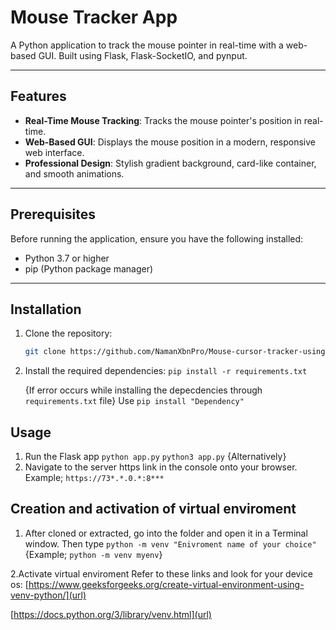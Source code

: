 # Mouse Tracker App

A Python application to track the mouse pointer in real-time with a web-based GUI. Built using Flask, Flask-SocketIO, and pynput.


---

## Features

- **Real-Time Mouse Tracking**: Tracks the mouse pointer's position in real-time.
- **Web-Based GUI**: Displays the mouse position in a modern, responsive web interface.
- **Professional Design**: Stylish gradient background, card-like container, and smooth animations.

---

## Prerequisites

Before running the application, ensure you have the following installed:

- Python 3.7 or higher
- pip (Python package manager)

---

## Installation

1. Clone the repository:
   ```bash
   git clone https://github.com/NamanXbnPro/Mouse-cursor-tracker-using-Python-Flask-.git
   
2. Install the required dependencies:
   `pip install -r requirements.txt`

   {If error occurs while installing the depecdencies through `requirements.txt` file}
   Use `pip install "Dependency"`

## Usage 
1. Run the Flask app
   `python app.py`
    `python3 app.py`  {Alternatively}
2. Navigate to the server https link in the console onto your browser.
   Example; `https://73*.*.0.*:8***`


## Creation and activation of virtual enviroment
1. After cloned or extracted, go into the folder and open it in a Terminal window.
Then type
  `python -m venv "Enivroment name of your choice"`
   {Example; `python -m venv myenv`}

2.Activate virtual enviroment
  Refer to these links and look for your device os: 
  [https://www.geeksforgeeks.org/create-virtual-environment-using-venv-python/](url)
                                                    
  [https://docs.python.org/3/library/venv.html](url)
